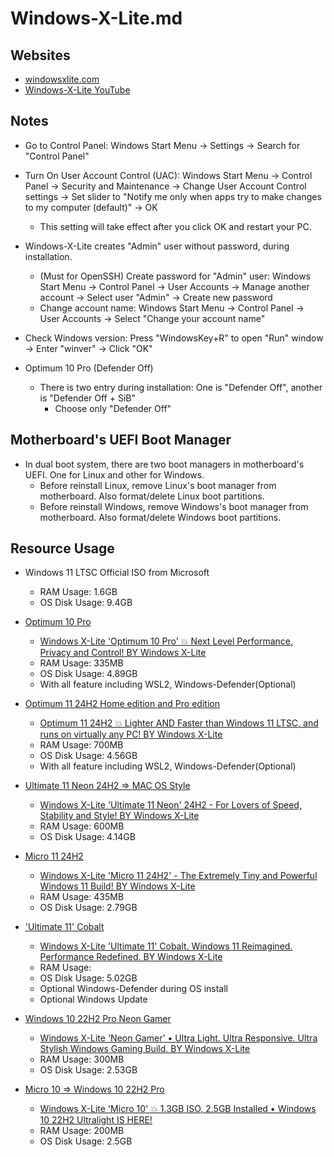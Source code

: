 # Windows-X-Lite.md

## Websites

* [windowsxlite.com](https://windowsxlite.com/)
* [Windows-X-Lite YouTube](https://www.youtube.com/@WindowsX-Lite)

## Notes

* Go to Control Panel: Windows Start Menu -> Settings -> Search for "Control Panel"

* Turn On User Account Control (UAC): Windows Start Menu -> Control Panel -> Security and Maintenance -> Change User Account Control settings -> Set slider to "Notify me only when apps try to make changes to my computer (default)" -> OK
  * This setting will take effect after you click OK and restart your PC.

* Windows-X-Lite creates "Admin" user without password, during installation.
  * (Must for OpenSSH) Create password for "Admin" user: Windows Start Menu -> Control Panel -> User Accounts -> Manage another account -> Select user "Admin" -> Create new password
  * Change account name: Windows Start Menu -> Control Panel -> User Accounts -> Select "Change your account name"

* Check Windows version: Press "WindowsKey+R" to open "Run" window -> Enter "winver" -> Click "OK"

* Optimum 10 Pro (Defender Off)
  * There is two entry during installation: One is "Defender Off", another is "Defender Off + SiB"
    * Choose only "Defender Off"

## Motherboard's UEFI Boot Manager

* In dual boot system, there are two boot managers in motherboard's UEFI. One for Linux and other for Windows.
  * Before reinstall Linux, remove Linux's boot manager from motherboard. Also format/delete Linux boot partitions.
  * Before reinstall Windows, remove Windows's boot manager from motherboard. Also format/delete Windows boot partitions.

## Resource Usage

* Windows 11 LTSC Official ISO from Microsoft
  * RAM Usage: 1.6GB
  * OS Disk Usage: 9.4GB

* [Optimum 10 Pro](https://windowsxlite.com/Optimum10Pro/)
  * [Windows X-Lite 'Optimum 10 Pro' 💥 Next Level Performance, Privacy and Control! BY Windows X-Lite](https://www.youtube.com/watch?v=3W7dtL68wa8)
  * RAM Usage: 335MB
  * OS Disk Usage: 4.89GB
  * With all feature including WSL2, Windows-Defender(Optional)

* [Optimum 11 24H2 Home edition and Pro edition](https://windowsxlite.com/24H2/)
  * [Optimum 11 24H2 💥 Lighter AND Faster than Windows 11 LTSC, and runs on virtually any PC! BY Windows X-Lite](https://www.youtube.com/watch?v=bra12Quaazo)
  * RAM Usage: 700MB
  * OS Disk Usage: 4.56GB
  * With all feature including WSL2, Windows-Defender(Optional)

* [Ultimate 11 Neon 24H2 => MAC OS Style](https://windowsxlite.com/24H2Neon/)
  * [Windows X-Lite 'Ultimate 11 Neon' 24H2 - For Lovers of Speed, Stability and Style! BY Windows X-Lite](https://www.youtube.com/watch?v=H9TDia1tg5s)
  * RAM Usage: 600MB
  * OS Disk Usage: 4.14GB

* [Micro 11 24H2](https://windowsxlite.com/Micro11-24H2/)
  * [Windows X-Lite 'Micro 11 24H2' - The Extremely Tiny and Powerful Windows 11 Build! BY Windows X-Lite](https://www.youtube.com/watch?v=lrYS96YooYk)
  * RAM Usage: 435MB
  * OS Disk Usage: 2.79GB

* ['Ultimate 11' Cobalt](https://windowsxlite.com/Ultimate11Cobalt/)
  * [Windows X-Lite 'Ultimate 11' Cobalt. Windows 11 Reimagined. Performance Redefined. BY Windows X-Lite](https://www.youtube.com/watch?v=WAWGG77u48I)
  * RAM Usage: 
  * OS Disk Usage: 5.02GB
  * Optional Windows-Defender during OS install
  * Optional Windows Update

* [Windows 10 22H2 Pro Neon Gamer](https://windowsxlite.com/neongamer/)
  * [Windows X-Lite 'Neon Gamer' • Ultra Light. Ultra Responsive. Ultra Stylish Windows Gaming Build. BY Windows X-Lite](https://www.youtube.com/watch?v=w91kdknfq1g)
  * RAM Usage: 300MB
  * OS Disk Usage: 2.53GB

* [Micro 10 => Windows 10 22H2 Pro](https://windowsxlite.com/Micro10-22H2/)
  * [Windows X-Lite 'Micro 10' 💥 1.3GB ISO, 2.5GB Installed • Windows 10 22H2 Ultralight IS HERE!](https://www.youtube.com/watch?v=91SUd7MIa-s)
  * RAM Usage: 200MB
  * OS Disk Usage: 2.5GB
  